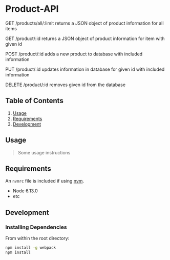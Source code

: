 # Product-API

GET
/products/all/:limit
returns a JSON object of product information for all items

GET
/product/:id
returns a JSON object of product information for item with given id

POST
/product/:id
adds a new product to database with included information

PUT
/product/:id
updates information in database for given id with included information

DELETE
/product/:id
removes given id from the database

## Table of Contents

1. [Usage](#Usage)
1. [Requirements](#requirements)
1. [Development](#development)

## Usage

> Some usage instructions

## Requirements

An `nvmrc` file is included if using [nvm](https://github.com/creationix/nvm).

- Node 6.13.0
- etc

## Development

### Installing Dependencies

From within the root directory:

```sh
npm install -g webpack
npm install
```


